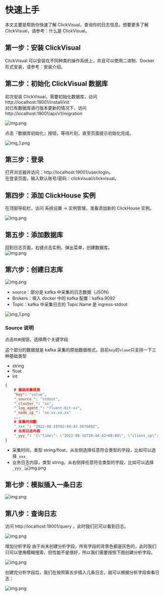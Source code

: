 # 快速上手
本文主要是帮助你快速了解 ClickVisual，查询你的日志信息。想要更多了解 ClickVisual，请参考：什么是 ClickVisual。

## 第一步：安装 ClickVisual

ClickVisual 可以安装在不同种类的操作系统上，并且可以使用二进制、Docker 形式安装，请参考：安装介绍。


## 第二步：初始化 ClickVisual 数据库
初次安装 ClickVisual，需要初始化数据库，访问 http://localhost:19001/install/init  
对已有数据库进行版本更新的情况下，访问 http://localhost:19001/api/v1/migration

![img.png](../../images/welcome.png)

点击『数据库初始化』按钮，等待片刻，直至页面提示初始化完成。

![img_1.png](../../images/database-init.png)

## 第三步：登录
打开浏览器并访问：http://localhost:19001/user/login。  
在登录页面，输入默认账号/密码：clickvisual/clickvisual。

## 第四步：添加 ClickHouse 实例
在顶部导航栏，访问 系统设置 -> 实例管理，准备添加新的 ClickHouse 实例。  

![img.png](../../images/instance-create.png)

## 第五步：添加数据库
回到日志页面，右键点击实例，弹出菜单，创建数据库。  
![img.png](../../images/database-create.png)

## 第六步：创建日志库

![img.png](../../images/table-create.png)

- source：部分是 kafka 中采集的日志数据（JSON）
- Brokers：填入 docker 中的 kafka 配置：kafka:9092
- Topic：kafka 中采集日志的 Topic Name 是 ingress-stdout

![img_1.png](../../images/table-create-1.png)

### Source 说明
点击`转换`按钮，选择两个关键字段

这个部分的数据就是 kafka 采集的原始数据格式，目前`key`的`vlaue`只支持一下三种基础类型
- string
- float
- int

```json
{
    # 基础采集信息
    "key": "value",
    "_source_": "stdout",
    "_cluster_": "xx",
    "_log_agent_": "fluent-bit-xx",
    "_node_ip_": "xx.xx.xx.xx"
    ...
    # 采集时间戳
    "_xxx_": "2022-08-18T02:44:42.567608Z",
    # 业务日志内容
    "_yyy_": "{\"time\": \"2022-08-18T10:44:42+08:00\", \"client_ip\": \"xx.xx.1.20\", \"method\": \"GET\", \"version\": \"HTTP/2.0\", \"status\": \"200\", \"...\": \"...\"}",
}
```

- 采集时间，类型 string/float，从左侧选择任意符合类型的字段，比如可以选择`_xxx_`
- 业务日志内容，类型 string，从右侧择任意符合类型的字段，比如可以选择`_yyy_`
![img.png](../../images/table-create-2.png)

## 第七步：模拟插入一条日志
![img.png](../../images/mock-data.png)

## 第八步：查询日志
访问 http://localhost:19001/query ，此时我们已可以看到日志。

![img.png](../../images/query.png)

增加分析字段
由于尚未创建分析字段，所有字段的背景色都是灰色的，此时我们只可以使用模糊搜索，但性能不是很好，所以我们需要按照下图创建分析字段。

![img.png](../../images/increase-index.png)

创建完分析字段后，我们在按照第五步插入几条日志，就可以根据分析字段查看日志：

![img.png](../../images/overall-introduction.png)


